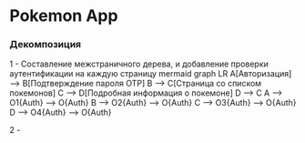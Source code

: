 # Pokemon App



### Декомпозиция

1 - Составление межстраничного дерева, и добавление проверки аутентификации на каждую страницу
mermaid
graph LR
A[Авторизация] --> B[Подтверждение пароля OTP]
B --> C[Страница со списком покемонов]
C --> D[Подробная информация о покемоне]
D --> C
A --> O1{Auth} --> O{Auth}
B --> O2{Auth} --> O{Auth}
C --> O3{Auth} --> O{Auth}
D --> O4{Auth} --> O{Auth}

2 - 
